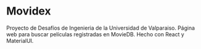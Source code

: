 # Movidex

Proyecto de Desafíos de Ingenieria de la Universidad de Valparaiso.
Página web para buscar películas registradas en MovieDB.
Hecho con React y MaterialUI.
